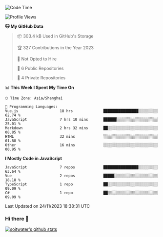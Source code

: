 <!--START_SECTION:waka-->
![Code Time](http://img.shields.io/badge/Code%20Time-2%2C831%20hrs%2049%20mins-blue)

![Profile Views](http://img.shields.io/badge/Profile%20Views-6-blue)

**🐱 My GitHub Data** 

> 📦 303.4 kB Used in GitHub's Storage 
 > 
> 🏆 327 Contributions in the Year 2023
 > 
> 🚫 Not Opted to Hire
 > 
> 📜 6 Public Repositories 
 > 
> 🔑 4 Private Repositories 
 > 
📊 **This Week I Spent My Time On** 

```text
🕑︎ Time Zone: Asia/Shanghai

💬 Programming Languages: 
Vue.js                   18 hrs              ████████████████░░░░░░░░░   62.74 % 
JavaScript               7 hrs 10 mins       ██████░░░░░░░░░░░░░░░░░░░   25.01 % 
Markdown                 2 hrs 32 mins       ██░░░░░░░░░░░░░░░░░░░░░░░   08.85 % 
HTML                     32 mins             ░░░░░░░░░░░░░░░░░░░░░░░░░   01.88 % 
Other                    16 mins             ░░░░░░░░░░░░░░░░░░░░░░░░░   00.95 % 
```

**I Mostly Code in JavaScript** 

```text
JavaScript               7 repos             ████████████████░░░░░░░░░   63.64 % 
Vue                      2 repos             █████░░░░░░░░░░░░░░░░░░░░   18.18 % 
TypeScript               1 repo              ██░░░░░░░░░░░░░░░░░░░░░░░   09.09 % 
C#                       1 repo              ██░░░░░░░░░░░░░░░░░░░░░░░   09.09 % 
```




 Last Updated on 24/11/2023 18:38:31 UTC
<!--END_SECTION:waka-->

### Hi there 👋
[![soitwater's github stats](https://github-readme-stats.vercel.app/api?username=soitwater)](https://github.com/soitwater/github-readme-stats)
